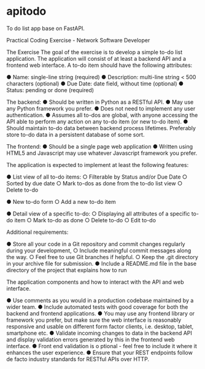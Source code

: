 # apitodo
To do list app base on FastAPI.

Practical Coding Exercise - Network Software Developer

The Exercise
The goal of the exercise is to develop a simple to-do list application. The application will consist of at least a backend API and a frontend web interface.
A to-do item should have the following attributes:

● Name: single-line string (required)
● Description: multi-line string < 500 characters (optional)
● Due Date: date field, without time (optional)
● Status: pending or done (required)

The backend:
● Should be written in Python as a RESTful API.
● May use any Python framework you prefer.
● Does not need to implement any user authentication.
● Assumes all to-dos are global, with anyone accessing the API able to perform any action
  on any to-do item (or new to-do item).
● Should maintain to-do data between backend process lifetimes.
   Preferably store to-do data in a persistent database of some sort.

The frontend:
● Should be a single page web application
● Written using HTML5 and Javascript
  may use whatever Javascript framework you prefer.
  
The application is expected to implement at least the following features:

● List view of all to-do items:
 ○ Filterable by Status and/or Due Date
 ○ Sorted by due date
 ○ Mark to-dos as done from the to-do list view
 ○ Delete to-do
 
● New to-do form
 ○ Add a new to-do item
 
● Detail view of a specific to-do:
○ Displaying all attributes of a specific to-do item
○ Mark to-do as done
○ Delete to-do
○ Edit to-do

Additional requirements:

● Store all your code in a Git repository and commit changes regularly during your development,
 ○ Include meaningful commit messages along the way.
 ○ Feel free to use Git branches if helpful.
 ○ Keep the .git directory in your archive file for submission.
● Include a README.md file in the base directory of the project that explains how to run
       
The application components and how to interact with the API and web interface.

● Use comments as you would in a production codebase maintained by a wider team.
● Include automated tests with good coverage for both the backend and frontend
applications.
● You may use any frontend library or framework you prefer, but make sure the web
interface is reasonably responsive and usable on different form factor clients, i.e. desktop,
tablet, smartphone etc.
● Validate incoming changes to data in the backend API and display validation errors
generated by this in the frontend web interface.
● Front end validation is o​ ptional ​- feel free to include it where it enhances the user
experience.
● Ensure that your REST endpoints follow de facto industry standards for RESTful APIs over
HTTP.
